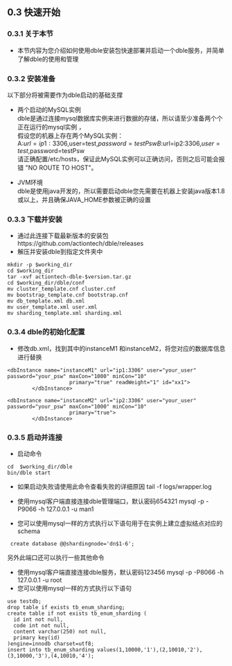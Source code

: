 ## 0.3 快速开始  
### 0.3.1 关于本节       
 + 本节内容为您介绍如何使用dble安装包快速部署并启动一个dble服务，并简单了解dble的使用和管理

### 0.3.2 安装准备
 以下部分将被需要作为dble启动的基础支撑
 + 两个启动的MySQL实例  
   dble是通过连接mysql数据库实例来进行数据的存储，所以请至少准备两个个正在运行的mysql实例 ，  
   假设您的机器上存在两个MySQL实例：  
   A:$url=ip1:3306,$user=test,$password=testPsw  
   B:$url=ip2:3306,$user=test,$password=testPsw  
   请正确配置/etc/hosts，保证此MySQL实例可以正确访问，否则之后可能会报错 "NO ROUTE TO HOST"。  



 + JVM环境  
   dble是使用java开发的，所以需要启动dble您先需要在机器上安装java版本1.8或以上，并且确保JAVA_HOME参数被正确的设置

### 0.3.3 下载并安装
 + 通过此连接下载最新版本的安装包https://github.com/actiontech/dble/releases
 + 解压并安装dble到指定文件夹中
``` 
mkdir -p $working_dir  
cd $working_dir  
tar -xvf actiontech-dble-$version.tar.gz  
cd $working_dir/dble/conf  
mv cluster_template.cnf cluster.cnf
mv bootstrap_template.cnf bootstrap.cnf
mv db_template.xml db.xml
mv user_template.xml user.xml
mv sharding_template.xml sharding.xml 
``` 

### 0.3.4 dble的初始化配置
 + 修改db.xml，找到其中的instanceM1 和instanceM2，将您对应的数据库信息进行替换

```
<dbInstance name="instanceM1" url="ip1:3306" user="your_user" password="your_psw" maxCon="1000" minCon="10"
                    primary="true" readWeight="1" id="xx1">
        </dbInstance>
``` 

```
<dbInstance name="instanceM2" url="ip2:3306" user="your_user" password="your_psw" maxCon="1000" minCon="10"
                    primary="true">
        </dbInstance>
``` 


### 0.3.5 启动并连接
 + 启动命令  

```  
cd  $working_dir/dble  
bin/dble start
```  

 + 如果启动失败请使用此命令查看失败的详细原因
   tail -f logs/wrapper.log 

 + 使用mysql客户端直接连接dble管理端口，默认密码654321
   mysql -p -P9066 -h 127.0.0.1 -u man1
 + 您可以使用mysql一样的方式执行以下语句用于在实例上建立虚拟结点对应的schema


```  
 create database @@shardingnode='dn$1-6';

```  

另外此端口还可以执行一些其他命令

 + 使用mysql客户端直接连接dble服务，默认密码123456
   mysql -p -P8066 -h 127.0.0.1 -u root
 + 您可以使用mysql一样的方式执行以下语句
 
```  
use testdb;
drop table if exists tb_enum_sharding;
create table if not exists tb_enum_sharding (
  id int not null,
  code int not null,
  content varchar(250) not null,
  primary key(id)
)engine=innodb charset=utf8;
insert into tb_enum_sharding values(1,10000,'1'),(2,10010,'2'),(3,10000,'3'),(4,10010,'4');
```   



